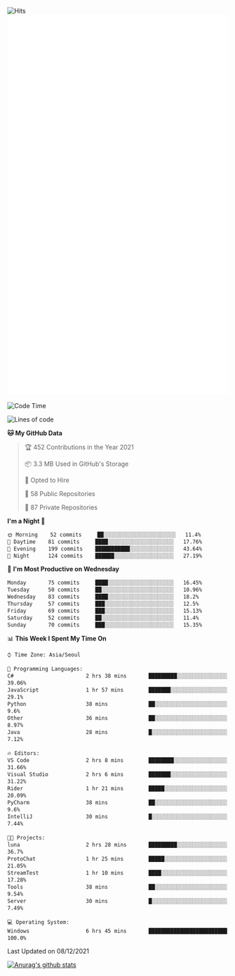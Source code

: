 ![Hits](https://hits.seeyoufarm.com/api/count/incr/badge.svg?url=https%3A%2F%2Fgithub.com%2Fkokose1234&count_bg=%2379C83D&title_bg=%23555555&icon=apple.svg&icon_color=%23E7E7E7&title=hits&edge_flat=false)
<br/>
![Metrics](https://github.com/kokose1234/kokose1234/blob/main/github-metrics.svg)

<!--START_SECTION:waka-->
![Code Time](http://img.shields.io/badge/Code%20Time-336%20hrs%2013%20mins-blue)

![Lines of code](https://img.shields.io/badge/From%20Hello%20World%20I%27ve%20Written-9%20Million%20lines%20of%20code-blue)

**🐱 My GitHub Data** 

> 🏆 452 Contributions in the Year 2021
 > 
> 📦 3.3 MB Used in GitHub's Storage 
 > 
> 💼 Opted to Hire
 > 
> 📜 58 Public Repositories 
 > 
> 🔑 87 Private Repositories  
 > 
**I'm a Night 🦉** 

```text
🌞 Morning    52 commits     ██░░░░░░░░░░░░░░░░░░░░░░░   11.4% 
🌆 Daytime    81 commits     ████░░░░░░░░░░░░░░░░░░░░░   17.76% 
🌃 Evening    199 commits    ███████████░░░░░░░░░░░░░░   43.64% 
🌙 Night      124 commits    ██████░░░░░░░░░░░░░░░░░░░   27.19%

```
📅 **I'm Most Productive on Wednesday** 

```text
Monday       75 commits     ████░░░░░░░░░░░░░░░░░░░░░   16.45% 
Tuesday      50 commits     ██░░░░░░░░░░░░░░░░░░░░░░░   10.96% 
Wednesday    83 commits     ████░░░░░░░░░░░░░░░░░░░░░   18.2% 
Thursday     57 commits     ███░░░░░░░░░░░░░░░░░░░░░░   12.5% 
Friday       69 commits     ███░░░░░░░░░░░░░░░░░░░░░░   15.13% 
Saturday     52 commits     ██░░░░░░░░░░░░░░░░░░░░░░░   11.4% 
Sunday       70 commits     ███░░░░░░░░░░░░░░░░░░░░░░   15.35%

```


📊 **This Week I Spent My Time On** 

```text
⌚︎ Time Zone: Asia/Seoul

💬 Programming Languages: 
C#                       2 hrs 38 mins       █████████░░░░░░░░░░░░░░░░   39.06% 
JavaScript               1 hr 57 mins        ███████░░░░░░░░░░░░░░░░░░   29.1% 
Python                   38 mins             ██░░░░░░░░░░░░░░░░░░░░░░░   9.6% 
Other                    36 mins             ██░░░░░░░░░░░░░░░░░░░░░░░   8.97% 
Java                     28 mins             █░░░░░░░░░░░░░░░░░░░░░░░░   7.12%

🔥 Editors: 
VS Code                  2 hrs 8 mins        ████████░░░░░░░░░░░░░░░░░   31.66% 
Visual Studio            2 hrs 6 mins        ███████░░░░░░░░░░░░░░░░░░   31.22% 
Rider                    1 hr 21 mins        █████░░░░░░░░░░░░░░░░░░░░   20.09% 
PyCharm                  38 mins             ██░░░░░░░░░░░░░░░░░░░░░░░   9.6% 
IntelliJ                 30 mins             █░░░░░░░░░░░░░░░░░░░░░░░░   7.44%

🐱‍💻 Projects: 
luna                     2 hrs 28 mins       █████████░░░░░░░░░░░░░░░░   36.7% 
ProtoChat                1 hr 25 mins        █████░░░░░░░░░░░░░░░░░░░░   21.05% 
StreamTest               1 hr 10 mins        ████░░░░░░░░░░░░░░░░░░░░░   17.28% 
Tools                    38 mins             ██░░░░░░░░░░░░░░░░░░░░░░░   9.54% 
Server                   30 mins             █░░░░░░░░░░░░░░░░░░░░░░░░   7.49%

💻 Operating System: 
Windows                  6 hrs 45 mins       █████████████████████████   100.0%

```


 Last Updated on 08/12/2021
<!--END_SECTION:waka-->

[![Anurag's github stats](https://github-readme-stats.vercel.app/api?username=kokose1234&theme=dracula)](https://github.com/anuraghazra/github-readme-stats)



	
